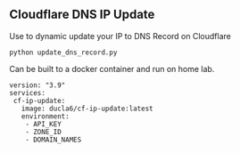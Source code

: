 ## Cloudflare DNS IP Update
Use to dynamic update your IP to DNS Record on Cloudflare

```shell
python update_dns_record.py
```

Can be built to a docker container and run on home lab.

```shell
version: "3.9"
services:
 cf-ip-update:
   image: ducla6/cf-ip-update:latest
   environment:
    - API_KEY
    - ZONE_ID
    - DOMAIN_NAMES
```